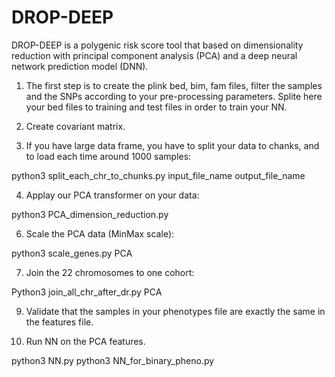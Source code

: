 # DROP-DEEP
DROP-DEEP is a polygenic risk score tool that based on dimensionality reduction with principal component analysis (PCA) and a deep neural network prediction model (DNN).

1.	The first step is to create the plink bed, bim, fam files, filter the samples and the SNPs according to your pre-processing parameters. Splite here your bed files to training and test files in order to train your NN. 

2.	Create covariant matrix.

3.	If you have large data frame, you have to split your data to chanks, and to load each time around 1000 samples:

python3 split_each_chr_to_chunks.py input_file_name output_file_name

4.	Applay our PCA transformer on your data:
   
python3 PCA_dimension_reduction.py

6.	Scale the PCA data (MinMax scale):
   
python3 scale_genes.py PCA

7.	Join the 22 chromosomes to one cohort:
   
Python3 join_all_chr_after_dr.py PCA

9.	Validate that the samples in your phenotypes file are exactly the same in the features file.

10.	Run NN on the PCA features.
   
python3 NN.py
python3 NN_for_binary_pheno.py
